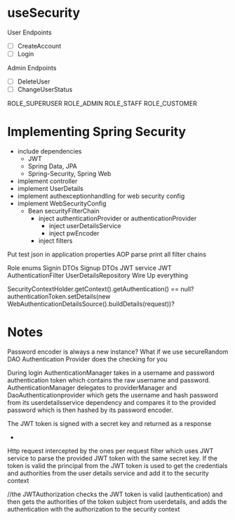 # useSecurity
User Endpoints
- [ ] CreateAccount
- [ ] Login

Admin Endpoints
- [ ] DeleteUser
- [ ] ChangeUserStatus

ROLE_SUPERUSER
ROLE_ADMIN
ROLE_STAFF
ROLE_CUSTOMER

# Implementing Spring Security
 - include dependencies
   - JWT
   - Spring Data, JPA
   - Spring-Security, Spring Web
 - implement controller
 - implement UserDetails
 - implement authexceptionhandling for web security config
 - implement WebSecurityConfig
   - Bean securityFilterChain
     - inject authenticationProvider or authenticationProvider
       - inject userDetailsService
       - inject pwEncoder
     - inject filters

Put test json in application properties
AOP parse
print all filter chains

Role enums
Signin DTOs
Signup DTOs
JWT service
JWT AuthenticationFilter
UserDetailsRepository
Wire Up everything

SecurityContextHolder.getContext().getAuthentication() == null?
authenticationToken.setDetails(new WebAuthenticationDetailsSource().buildDetails(request))?

# Notes
Password encoder is always a new instance? What if we use secureRandom
DAO Authentication Provider does the checking for you

During login
AuthenticationManager takes in a username and password authentication token which contains the raw username and password. AuthenticationManager delegates to providerManager and DaoAuthenticationprovider which gets the username and hash password from its userdetailsservice dependency and compares it to the provided password which is then hashed by its password encoder.


The JWT token is signed with a secret key and returned as a response

-
Http request intercepted by the ones per request filter which uses JWT service to parse the provided JWT token with the same secret key. If the token is valid the principal from the JWT token is used to get the credentials and authorities from the user details service and add it to the security context 


//the JWTAuthorization checks the JWT token is valid (authentication) and then gets the authorities of the token subject from userdetails, and adds the authentication with the authorization to the security context